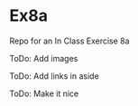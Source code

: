 # Ex8a
Repo for an In Class Exercise 8a

ToDo: Add images

ToDo: Add links in aside

ToDo: Make it nice
